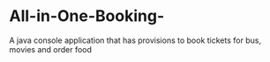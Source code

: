 # All-in-One-Booking-
A java console application that has provisions to book tickets for bus, movies and order food
